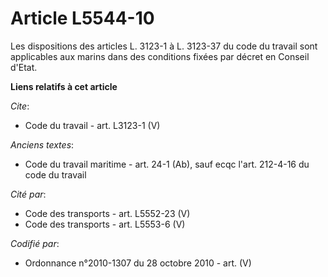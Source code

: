 # Article L5544-10

Les dispositions des articles L. 3123-1 à L. 3123-37 du code du travail sont applicables aux marins dans des conditions
fixées par décret en Conseil d'Etat.

**Liens relatifs à cet article**

_Cite_:

  - Code du travail - art. L3123-1 (V)

_Anciens textes_:

  - Code du travail maritime - art. 24-1 (Ab), sauf ecqc l'art. 212-4-16 du code du travail

_Cité par_:

  - Code des transports - art. L5552-23 (V)
  - Code des transports - art. L5553-6 (V)

_Codifié par_:

  - Ordonnance n°2010-1307 du 28 octobre 2010 - art. (V)
